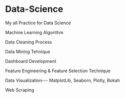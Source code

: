 # Data-Science
My all Practice for Data Science

Machine Learning Algorithm

Data Cleaning Process

Data Mining Tehnique

Dashboard Development

Feature Engineering & Feature Selection Technique

Data Visualization--- MatplotLib, Seaborn, Plotly, Bokah

Web Scraping
